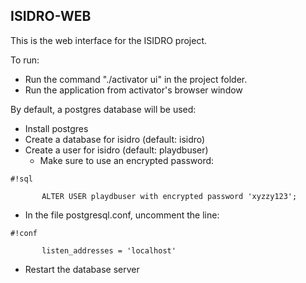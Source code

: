 ## ISIDRO-WEB

This is the web interface for the ISIDRO project.

To run:

* Run the command "./activator ui" in the project folder.
* Run the application from activator's browser window

By default, a postgres database will be used:

* Install postgres
* Create a database for isidro (default: isidro)
* Create a user for isidro (default: playdbuser)
    * Make sure to use an encrypted password: 
```
#!sql

       ALTER USER playdbuser with encrypted password 'xyzzy123';
```
* In the file postgresql.conf, uncomment the line: 
```
#!conf

       listen_addresses = 'localhost'
```

* Restart the database server